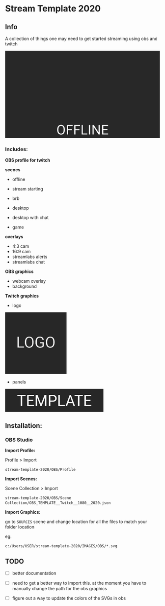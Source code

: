# Stream Template 2020

## Info

A collection of things one may need to get started streaming using obs and twitch

![OBS PROFILE](/IMAGES/screenshot.gif "OBS PROFILE")

### Includes:
**OBS profile for twitch**

**scenes**
- offline
- stream starting
- brb

- desktop
- desktop with chat
- game

**overlays**
- 4:3 cam
- 16:9 cam
- streamlabs alerts
- streamlabs chat

**OBS graphics**

- webcam overlay
- background

**Twitch graphics**

- logo

![Logo Example](/IMAGES/Twitch/EXPORT/LOGO.png "Logo Example")
- panels

![Panel Example](IMAGES\Twitch\EXPORT\TEMPLATE.png "Panel Example")

## Installation:

### OBS Studio

**Import Profile:**

Profile > Import

```
stream-template-2020/OBS/Profile
```

**Import Scenes:**

Scene Collection > Import

```
stream-template-2020/OBS/Scene Collection/OBS_TEMPLATE__Twitch__1080__2020.json
```

**Import Graphics:**

go to `SOURCES` scene and change location for all the files to match your folder location

eg.
```
c:/Users/USER/stream-template-2020/IMAGES/OBS/*.svg
```

## TODO
- [ ] better documentation 

- [ ] need to get a better way to import this. at the moment you have to manually change the path for the obs graphics

- [ ] figure out a way to update the colors of the SVGs in obs
